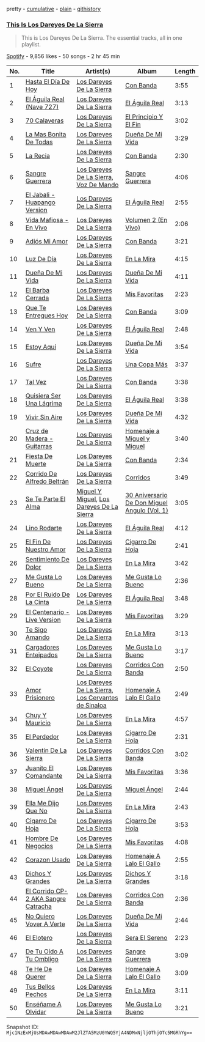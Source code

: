 pretty - [cumulative](/playlists/cumulative/37i9dQZF1DZ06evO180nDR.md) - [plain](/playlists/plain/37i9dQZF1DZ06evO180nDR) - [githistory](https://github.githistory.xyz/mackorone/spotify-playlist-archive/blob/main/playlists/plain/37i9dQZF1DZ06evO180nDR)

### [This Is Los Dareyes De La Sierra](https://open.spotify.com/playlist/37i9dQZF1DZ06evO180nDR)

> This is Los Dareyes De La Sierra\. The essential tracks, all in one playlist.

[Spotify](https://open.spotify.com/user/spotify) - 9,856 likes - 50 songs - 2 hr 45 min

| No. | Title | Artist(s) | Album | Length |
|---|---|---|---|---|
| 1 | [Hasta El Día De Hoy](https://open.spotify.com/track/7z5jPeiVTBP7bGNk3AY7dg) | [Los Dareyes De La Sierra](https://open.spotify.com/artist/1ZMJSCQw8DIefcLb1FIpY0) | [Con Banda](https://open.spotify.com/album/27FFh23ETG95tHvD61nGVV) | 3:55 |
| 2 | [El Águila Real \(Nave 727\)](https://open.spotify.com/track/4PoXStxn4GkJUBykmK7WXK) | [Los Dareyes De La Sierra](https://open.spotify.com/artist/1ZMJSCQw8DIefcLb1FIpY0) | [El Águila Real](https://open.spotify.com/album/4Rt8x3lAOEwPN1XxUSWejx) | 3:13 |
| 3 | [70 Calaveras](https://open.spotify.com/track/7ifBr1r11Dt26l4liTr7Ak) | [Los Dareyes De La Sierra](https://open.spotify.com/artist/1ZMJSCQw8DIefcLb1FIpY0) | [El Principio Y El Fin](https://open.spotify.com/album/2FR5MC8QeTPajOyC3XajyH) | 3:02 |
| 4 | [La Mas Bonita De Todas](https://open.spotify.com/track/4cFSwcJFUiOQJckhkEvSEn) | [Los Dareyes De La Sierra](https://open.spotify.com/artist/1ZMJSCQw8DIefcLb1FIpY0) | [Dueña De Mi Vida](https://open.spotify.com/album/6f5nr9l9CD2OJYgPPKAWxS) | 3:29 |
| 5 | [La Recia](https://open.spotify.com/track/5PGbQgXt8bgXceoK3yZvYo) | [Los Dareyes De La Sierra](https://open.spotify.com/artist/1ZMJSCQw8DIefcLb1FIpY0) | [Con Banda](https://open.spotify.com/album/27FFh23ETG95tHvD61nGVV) | 2:30 |
| 6 | [Sangre Guerrera](https://open.spotify.com/track/54xui38HClfOPGWvn5ihxN) | [Los Dareyes De La Sierra](https://open.spotify.com/artist/1ZMJSCQw8DIefcLb1FIpY0), [Voz De Mando](https://open.spotify.com/artist/5sLCZx5RvQ1Cv6kguDLCLx) | [Sangre Guerrera](https://open.spotify.com/album/6NmdqOtyUIY4ZuMMf8d0kR) | 4:06 |
| 7 | [El Jabali \- Huapango Version](https://open.spotify.com/track/3HztqhFkIjy8Jf48FOKDJJ) | [Los Dareyes De La Sierra](https://open.spotify.com/artist/1ZMJSCQw8DIefcLb1FIpY0) | [El Águila Real](https://open.spotify.com/album/4Rt8x3lAOEwPN1XxUSWejx) | 2:55 |
| 8 | [Vida Mafiosa \- En Vivo](https://open.spotify.com/track/4ExcF29Gk312s57yZq5lrI) | [Los Dareyes De La Sierra](https://open.spotify.com/artist/1ZMJSCQw8DIefcLb1FIpY0) | [Volumen 2 \(En Vivo\)](https://open.spotify.com/album/6zDQ8GXYlvtL8o9s0a8Ttz) | 2:06 |
| 9 | [Adiós Mi Amor](https://open.spotify.com/track/1jeCMfIQVMVWToyknhkFvD) | [Los Dareyes De La Sierra](https://open.spotify.com/artist/1ZMJSCQw8DIefcLb1FIpY0) | [Con Banda](https://open.spotify.com/album/27FFh23ETG95tHvD61nGVV) | 3:21 |
| 10 | [Luz De Día](https://open.spotify.com/track/0gv3VPyYaR5lxtpkgJayKD) | [Los Dareyes De La Sierra](https://open.spotify.com/artist/1ZMJSCQw8DIefcLb1FIpY0) | [En La Mira](https://open.spotify.com/album/3rZ0PIGZtHCSSaBKZPYJAa) | 4:15 |
| 11 | [Dueña De Mi Vida](https://open.spotify.com/track/1aZ6Zxjsohp85AEUPhJkCm) | [Los Dareyes De La Sierra](https://open.spotify.com/artist/1ZMJSCQw8DIefcLb1FIpY0) | [Dueña De Mi Vida](https://open.spotify.com/album/6f5nr9l9CD2OJYgPPKAWxS) | 4:11 |
| 12 | [El Barba Cerrada](https://open.spotify.com/track/3yPy39fL0VgdCflXgbJZjc) | [Los Dareyes De La Sierra](https://open.spotify.com/artist/1ZMJSCQw8DIefcLb1FIpY0) | [Mis Favoritas](https://open.spotify.com/album/3U8i98qh9vg0OzxkQsV0dd) | 2:23 |
| 13 | [Que Te Entregues Hoy](https://open.spotify.com/track/731TCVcfTO7hbtlx2lJbJo) | [Los Dareyes De La Sierra](https://open.spotify.com/artist/1ZMJSCQw8DIefcLb1FIpY0) | [Con Banda](https://open.spotify.com/album/27FFh23ETG95tHvD61nGVV) | 3:09 |
| 14 | [Ven Y Ven](https://open.spotify.com/track/4CP1GpmLYMSnrdlFT5AQuy) | [Los Dareyes De La Sierra](https://open.spotify.com/artist/1ZMJSCQw8DIefcLb1FIpY0) | [El Águila Real](https://open.spotify.com/album/4Rt8x3lAOEwPN1XxUSWejx) | 2:48 |
| 15 | [Estoy Aquí](https://open.spotify.com/track/4VKn45HqiDSTZEzCTVEUst) | [Los Dareyes De La Sierra](https://open.spotify.com/artist/1ZMJSCQw8DIefcLb1FIpY0) | [Dueña De Mi Vida](https://open.spotify.com/album/6f5nr9l9CD2OJYgPPKAWxS) | 3:54 |
| 16 | [Sufre](https://open.spotify.com/track/74LtuBm6ipOrFDEjjga89B) | [Los Dareyes De La Sierra](https://open.spotify.com/artist/1ZMJSCQw8DIefcLb1FIpY0) | [Una Copa Más](https://open.spotify.com/album/2dsHCn8CYHtty5dM26h0oI) | 3:37 |
| 17 | [Tal Vez](https://open.spotify.com/track/04zj4lyENfdiH3Snca3SoM) | [Los Dareyes De La Sierra](https://open.spotify.com/artist/1ZMJSCQw8DIefcLb1FIpY0) | [Con Banda](https://open.spotify.com/album/27FFh23ETG95tHvD61nGVV) | 3:38 |
| 18 | [Quisiera Ser Una Lágrima](https://open.spotify.com/track/09xNyMggKDROc4TYPjiUog) | [Los Dareyes De La Sierra](https://open.spotify.com/artist/1ZMJSCQw8DIefcLb1FIpY0) | [El Águila Real](https://open.spotify.com/album/4Rt8x3lAOEwPN1XxUSWejx) | 3:38 |
| 19 | [Vivir Sin Aire](https://open.spotify.com/track/1kPds8OapQhPuFZQ9mnyXi) | [Los Dareyes De La Sierra](https://open.spotify.com/artist/1ZMJSCQw8DIefcLb1FIpY0) | [Dueña De Mi Vida](https://open.spotify.com/album/6f5nr9l9CD2OJYgPPKAWxS) | 4:32 |
| 20 | [Cruz de Madera \- Guitarras](https://open.spotify.com/track/6Fzqn6QjyvkodVvC2ERiUm) | [Los Dareyes De La Sierra](https://open.spotify.com/artist/1ZMJSCQw8DIefcLb1FIpY0) | [Homenaje a Miguel y Miguel](https://open.spotify.com/album/55ylrtjB0x8yJJHb9HOwX5) | 3:40 |
| 21 | [Fiesta De Muerte](https://open.spotify.com/track/6WujLvXd1gEMMGB0nKIlTU) | [Los Dareyes De La Sierra](https://open.spotify.com/artist/1ZMJSCQw8DIefcLb1FIpY0) | [Con Banda](https://open.spotify.com/album/27FFh23ETG95tHvD61nGVV) | 2:34 |
| 22 | [Corrido De Alfredo Beltrán](https://open.spotify.com/track/5LS2EZZyM9whD8b8Bl5elA) | [Los Dareyes De La Sierra](https://open.spotify.com/artist/1ZMJSCQw8DIefcLb1FIpY0) | [Corridos](https://open.spotify.com/album/4n37w7mhMm0i77CimGTgt0) | 3:49 |
| 23 | [Se Te Parte El Alma](https://open.spotify.com/track/6FX1hxjdmuLR4xYalLhZkZ) | [Miguel Y Miguel](https://open.spotify.com/artist/7fmQXLCgx5q0vkGArvS6mm), [Los Dareyes De La Sierra](https://open.spotify.com/artist/1ZMJSCQw8DIefcLb1FIpY0) | [30 Aniversario De Don Miguel Angulo \(Vol\. 1\)](https://open.spotify.com/album/3iEu46MqpFlCcSBGO410nu) | 3:05 |
| 24 | [Lino Rodarte](https://open.spotify.com/track/6X76twkIP8C6Vc7UtBWFBf) | [Los Dareyes De La Sierra](https://open.spotify.com/artist/1ZMJSCQw8DIefcLb1FIpY0) | [El Águila Real](https://open.spotify.com/album/4Rt8x3lAOEwPN1XxUSWejx) | 4:12 |
| 25 | [El Fin De Nuestro Amor](https://open.spotify.com/track/5IsKvVrgXiO6QEbETwik9X) | [Los Dareyes De La Sierra](https://open.spotify.com/artist/1ZMJSCQw8DIefcLb1FIpY0) | [Cigarro De Hoja](https://open.spotify.com/album/6OewxwFeK5w70J6oFhi0no) | 2:41 |
| 26 | [Sentimiento De Dolor](https://open.spotify.com/track/7z1YWymBM7ZnzN8ewUFQ7B) | [Los Dareyes De La Sierra](https://open.spotify.com/artist/1ZMJSCQw8DIefcLb1FIpY0) | [En La Mira](https://open.spotify.com/album/3rZ0PIGZtHCSSaBKZPYJAa) | 3:42 |
| 27 | [Me Gusta Lo Bueno](https://open.spotify.com/track/12TqOAQIhqchko6cjE91Mh) | [Los Dareyes De La Sierra](https://open.spotify.com/artist/1ZMJSCQw8DIefcLb1FIpY0) | [Me Gusta Lo Bueno](https://open.spotify.com/album/7zIVogafUn2oW899iQmGMI) | 2:36 |
| 28 | [Por El Ruido De La Cinta](https://open.spotify.com/track/65jYeBXlXAbre1TP6XORAy) | [Los Dareyes De La Sierra](https://open.spotify.com/artist/1ZMJSCQw8DIefcLb1FIpY0) | [El Águila Real](https://open.spotify.com/album/4Rt8x3lAOEwPN1XxUSWejx) | 3:48 |
| 29 | [El Centenario \- Live Version](https://open.spotify.com/track/7FEv8IsXjOBFfvzfJ5RDjA) | [Los Dareyes De La Sierra](https://open.spotify.com/artist/1ZMJSCQw8DIefcLb1FIpY0) | [Mis Favoritas](https://open.spotify.com/album/3U8i98qh9vg0OzxkQsV0dd) | 3:29 |
| 30 | [Te Sigo Amando](https://open.spotify.com/track/2ANfavJamie4MUFZKMPbuf) | [Los Dareyes De La Sierra](https://open.spotify.com/artist/1ZMJSCQw8DIefcLb1FIpY0) | [En La Mira](https://open.spotify.com/album/3rZ0PIGZtHCSSaBKZPYJAa) | 3:13 |
| 31 | [Cargadores Enteipados](https://open.spotify.com/track/6XB6Liz9fd7W1zCpy3f2le) | [Los Dareyes De La Sierra](https://open.spotify.com/artist/1ZMJSCQw8DIefcLb1FIpY0) | [Me Gusta Lo Bueno](https://open.spotify.com/album/7zIVogafUn2oW899iQmGMI) | 3:17 |
| 32 | [El Coyote](https://open.spotify.com/track/6bkpFoadpQOmcFE2xC5Rfs) | [Los Dareyes De La Sierra](https://open.spotify.com/artist/1ZMJSCQw8DIefcLb1FIpY0) | [Corridos Con Banda](https://open.spotify.com/album/6t0RoJRFAW9eiZsrkVRUGQ) | 2:50 |
| 33 | [Amor Prisionero](https://open.spotify.com/track/0DautUGAz7cf1TF82rRrWv) | [Los Dareyes De La Sierra](https://open.spotify.com/artist/1ZMJSCQw8DIefcLb1FIpY0), [Los Cervantes de Sinaloa](https://open.spotify.com/artist/5Lo344jGKpJx3m7RYyfO63) | [Homenaje A Lalo El Gallo](https://open.spotify.com/album/7sL1ypN2RxNzW7lNJKPWFw) | 2:49 |
| 34 | [Chuy Y Mauricio](https://open.spotify.com/track/1FAfQVtINethXcopjgNWqq) | [Los Dareyes De La Sierra](https://open.spotify.com/artist/1ZMJSCQw8DIefcLb1FIpY0) | [En La Mira](https://open.spotify.com/album/3rZ0PIGZtHCSSaBKZPYJAa) | 4:57 |
| 35 | [El Perdedor](https://open.spotify.com/track/2rtYAvcfMLss6hzOYObwyp) | [Los Dareyes De La Sierra](https://open.spotify.com/artist/1ZMJSCQw8DIefcLb1FIpY0) | [Cigarro De Hoja](https://open.spotify.com/album/6OewxwFeK5w70J6oFhi0no) | 2:31 |
| 36 | [Valentín De La Sierra](https://open.spotify.com/track/2xu5deA14965VAfplcEtQ3) | [Los Dareyes De La Sierra](https://open.spotify.com/artist/1ZMJSCQw8DIefcLb1FIpY0) | [Corridos Con Banda](https://open.spotify.com/album/6t0RoJRFAW9eiZsrkVRUGQ) | 3:02 |
| 37 | [Juanito El Comandante](https://open.spotify.com/track/4gkFnMZqkMYv68qZz9tWrJ) | [Los Dareyes De La Sierra](https://open.spotify.com/artist/1ZMJSCQw8DIefcLb1FIpY0) | [Mis Favoritas](https://open.spotify.com/album/3U8i98qh9vg0OzxkQsV0dd) | 3:36 |
| 38 | [Miguel Ángel](https://open.spotify.com/track/3GwaJCRZYlQWDASiqQt8O1) | [Los Dareyes De La Sierra](https://open.spotify.com/artist/1ZMJSCQw8DIefcLb1FIpY0) | [Miguel Ángel](https://open.spotify.com/album/0XiTVbx22tB1hJMZiH0QX6) | 2:44 |
| 39 | [Ella Me Dijo Que No](https://open.spotify.com/track/3S5Z71zGniOIV9cqSFBzQ0) | [Los Dareyes De La Sierra](https://open.spotify.com/artist/1ZMJSCQw8DIefcLb1FIpY0) | [En La Mira](https://open.spotify.com/album/3rZ0PIGZtHCSSaBKZPYJAa) | 2:43 |
| 40 | [Cigarro De Hoja](https://open.spotify.com/track/591scLz9dsDQLbLodrog9e) | [Los Dareyes De La Sierra](https://open.spotify.com/artist/1ZMJSCQw8DIefcLb1FIpY0) | [Cigarro De Hoja](https://open.spotify.com/album/6OewxwFeK5w70J6oFhi0no) | 3:53 |
| 41 | [Hombre De Negocios](https://open.spotify.com/track/465XYz4eYfKiSQD1EFMc5J) | [Los Dareyes De La Sierra](https://open.spotify.com/artist/1ZMJSCQw8DIefcLb1FIpY0) | [Mis Favoritas](https://open.spotify.com/album/3U8i98qh9vg0OzxkQsV0dd) | 4:08 |
| 42 | [Corazon Usado](https://open.spotify.com/track/7I0Au2N8kqs97u8fUHCXl7) | [Los Dareyes De La Sierra](https://open.spotify.com/artist/1ZMJSCQw8DIefcLb1FIpY0) | [Homenaje A Lalo El Gallo](https://open.spotify.com/album/7sL1ypN2RxNzW7lNJKPWFw) | 2:55 |
| 43 | [Dichos Y Grandes](https://open.spotify.com/track/6N9UZ5TbSrs9V6RGa9uv2V) | [Los Dareyes De La Sierra](https://open.spotify.com/artist/1ZMJSCQw8DIefcLb1FIpY0) | [Dichos Y Grandes](https://open.spotify.com/album/7p1p2zwwgFzmuky82s7URf) | 3:18 |
| 44 | [El Corrido CP\-2 AKA Sangre Catracha](https://open.spotify.com/track/35ZMfACFuEBKzd1q3DpBof) | [Los Dareyes De La Sierra](https://open.spotify.com/artist/1ZMJSCQw8DIefcLb1FIpY0) | [Corridos Con Banda](https://open.spotify.com/album/6t0RoJRFAW9eiZsrkVRUGQ) | 2:36 |
| 45 | [No Quiero Vover A Verte](https://open.spotify.com/track/5bWXLr45F24kTmztUfO9bH) | [Los Dareyes De La Sierra](https://open.spotify.com/artist/1ZMJSCQw8DIefcLb1FIpY0) | [Dueña De Mi Vida](https://open.spotify.com/album/6f5nr9l9CD2OJYgPPKAWxS) | 2:44 |
| 46 | [El Elotero](https://open.spotify.com/track/09BwZJMN17PDjpxBnijjyt) | [Los Dareyes De La Sierra](https://open.spotify.com/artist/1ZMJSCQw8DIefcLb1FIpY0) | [Sera El Sereno](https://open.spotify.com/album/0eDXG5ZGSYinyo2f91s48L) | 2:23 |
| 47 | [De Tu Oído A Tu Ombligo](https://open.spotify.com/track/6fRf2VxMjBMtSGD7j0ienu) | [Los Dareyes De La Sierra](https://open.spotify.com/artist/1ZMJSCQw8DIefcLb1FIpY0) | [Sangre Guerrera](https://open.spotify.com/album/6NmdqOtyUIY4ZuMMf8d0kR) | 3:09 |
| 48 | [Te He De Querer](https://open.spotify.com/track/00cO6UQ1uQeJe0D6wRHxlg) | [Los Dareyes De La Sierra](https://open.spotify.com/artist/1ZMJSCQw8DIefcLb1FIpY0) | [Homenaje A Lalo El Gallo](https://open.spotify.com/album/7sL1ypN2RxNzW7lNJKPWFw) | 3:09 |
| 49 | [Tus Bellos Pechos](https://open.spotify.com/track/5YdYw9nugSQSFsTVrHTWAN) | [Los Dareyes De La Sierra](https://open.spotify.com/artist/1ZMJSCQw8DIefcLb1FIpY0) | [En La Mira](https://open.spotify.com/album/3rZ0PIGZtHCSSaBKZPYJAa) | 3:11 |
| 50 | [Enséñame A Olvidar](https://open.spotify.com/track/7J2YIWWQlNCz1MLXpdPUwV) | [Los Dareyes De La Sierra](https://open.spotify.com/artist/1ZMJSCQw8DIefcLb1FIpY0) | [Me Gusta Lo Bueno](https://open.spotify.com/album/7zIVogafUn2oW899iQmGMI) | 3:21 |

Snapshot ID: `Mjc1NzExMjUsMDAwMDAwMDAwM2JlZTA5MzU0YWQ5YjA4NDMxNjljOThjOTc5MGRhYg==`
